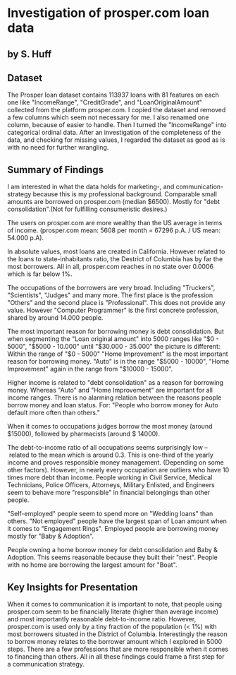 # Investigation of prosper.com loan data
## by S. Huff


## Dataset

The Prosper loan dataset contains 113937 loans with 81 features on each one like "IncomeRange", "CreditGrade", and "LoanOriginalAmount" collected from the platform prosper.com. I copied the dataset and removed a few columns which seem not necessary for me. I also renamed one column, because of easier to handle. Then I turned the "IncomeRange" into categorical ordinal data. After an investigation of the completeness of the data, and checking for missing values, I regarded the dataset as good as is with no need for further wrangling.

## Summary of Findings

I am interested in what the data holds for marketing-, and communication-strategy because this is my professional background. Comparable small amounts are borrowed on prosper.com (median $6500). Mostly for "debt consolidation".(Not for fulfilling consumeristic desires.)

The users on prosper.com are more wealthy than the US average in terms of income. (prosper.com mean: 5608 per month = 67296 p.A. / US mean: 54.000 p.A). 

In absolute values, most loans are created in California. However related to the loans to state-inhabitants ratio, the Destrict of Columbia has by far the most borrowers. All in all, prosper.com reaches in no state over 0.0006 which is far below 1%. 

The occupations of the borrowers are very broad. Including "Truckers", "Scientists", "Judges" and many more. The first place is the profession "Others" and the second place is "Professional". This does not provide any value. However "Computer Programmer" is the first concrete profession, shared by around 14.000 people.

The most important reason for borrowing money is debt consolidation. But when segmenting the "Loan original amount" into 5000 ranges like "$0 - 5000", "$5000 - 10.000" until "$30.000 - 35.000" the picture is different: Within the range of "$0 - 5000" "Home Improvement" is the most important reason for borrowing money. "Auto" is in the range "$5000 - 10000", "Home Improvement" again in the range from "$10000 - 15000". 

Higher income is related to "debt consolidation" as a reason for borrowing money. Whereas "Auto" and "Home Improvement" are important for all income ranges. There is no alarming relation between the reasons people borrow money and loan status. For: "People who borrow money for Auto default more often than others." 

When it comes to occupations judges borrow the most money (around $15000), followed by pharmacists (around $ 14000).

The debt-to-income ratio of all occupations seems surprisingly low – related to the mean which is around 0.3. This is one-third of the yearly income and proves responsible money management. (Depending on some other factors). However, in nearly every occupation are outliers who have 10 times more debt than income. People working in Civil Service, Medical Technicians, Police Officers, Attorneys, Military Enlisted, and Engineers seem to behave more "responsible" in financial belongings than other people.

"Self-employed" people seem to spend more on "Wedding loans" than others. "Not employed" people have the largest span of Loan amount when it comes to "Engagement Rings". Employed people are borrowing money mostly for "Baby & Adoption". 

People owning a home borrow money for debt consolidation and Baby & Adoption. This seems reasonable because they built their "nest". People with no home are borrowing the largest amount for "Boat".


## Key Insights for Presentation

When it comes to communication it is important to note, that people using prosper.com seem to be financially literate (higher than average income) and most importantly reasonable debt-to-income ratio. However, prosper.com is used only by a tiny fraction of the population (< 1%) with most borrowers situated in the District of Columbia. Interestingly the reason to borrow money relates to the borrower amount which I explored in 5000 steps. There are a few professions that are more responsible when it comes to financing than others. All in all these findings could frame a first step for a communication strategy. 

